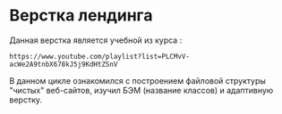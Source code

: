 # Верстка лендинга



Данная верстка является учебной из курса :

```
https://www.youtube.com/playlist?list=PLCMvV-acWe2A9tnbX678kJ5j9KdHtZSnV
```

В данном цикле ознакомился с построением файловой структуры "чистых" веб-сайтов,
изучил БЭМ (название классов) и адаптивную верстку.
